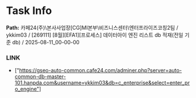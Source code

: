 # Task Info

**Path:** 카페24(주)\본사사업장\[CG]MI본부\비즈니스센터\엔터프라이즈코칭2팀 / ykkim03 / [269111] [8월][EFA1][프로세스] 데이터아이 엔진 리스트 db 적재(전일 기준 db) / 2025-08-11_00-00-00

### LINK
- ["https://gseo-auto-common.cafe24.com/adminer.php?server=auto-common-db-master-101.hanpda.com&username=ykkim03&db=c_enterprise&select=enter_pro_engine"]

